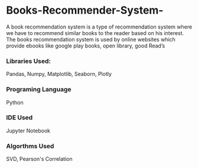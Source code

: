 # Books-Recommender-System-
A book recommendation system is a type of recommendation system where we have to recommend similar books to the reader based on his interest. The books recommendation system is used by online websites which provide ebooks like google play books, open library, good Read’s

### Libraries Used:
Pandas, Numpy, Matplotlib, Seaborn, Plotly

### Programing Language
Python

### IDE Used
Jupyter Notebook

### Algorthms Used
SVD, Pearson's Correlation
